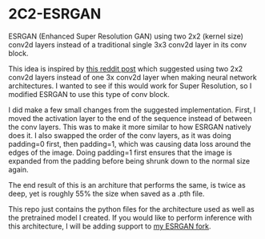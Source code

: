 # 2C2-ESRGAN

ESRGAN (Enhanced Super Resolution GAN) using two 2x2 (kernel size) conv2d layers instead of a traditional single 3x3 conv2d layer in its conv block.

This idea is inspired by [this reddit post](https://www.reddit.com/r/MachineLearning/comments/u2vim0/d_replacing_3x3_convolutions_with_two_2x2/) which suggested using two 2x2 conv2d layers instead of one 3x conv2d layer when making neural network architectures. I wanted to see if this would work for Super Resolution, so I modified ESRGAN to use this type of conv block.

I did make a few small changes from the suggested implementation. First, I moved the activation layer to the end of the sequence instead of between the conv layers. This was to make it more similar to how ESRGAN natively does it. I also swapped the order of the conv layers, as it was doing padding=0 first, then padding=1, which was causing data loss around the edges of the image. Doing padding=1 first ensures that the image is expanded from the padding before being shrunk down to the normal size again.

The end result of this is an architure that performs the same, is twice as deep, yet is roughly 55% the size when saved as a .pth file.

This repo just contains the python files for the architecture used as well as the pretrained model I created. If you would like to perform inference with this architecture, I will be adding support to [my ESRGAN fork](https://github.com/joeyballentine/esrgan).
